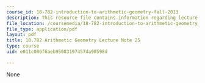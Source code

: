 ```yaml
---
course_id: 18-782-introduction-to-arithmetic-geometry-fall-2013
description: This resource file contains information regarding lecture note 25.
file_location: /coursemedia/18-782-introduction-to-arithmetic-geometry-fall-2013/e011c006f6aeb95083197457da90598d_MIT18_782F13_lec25.pdf
file_type: application/pdf
layout: pdf
title: 18.782 Arithmetic Geometry Lecture Note 25
type: course
uid: e011c006f6aeb95083197457da90598d

---
```

None